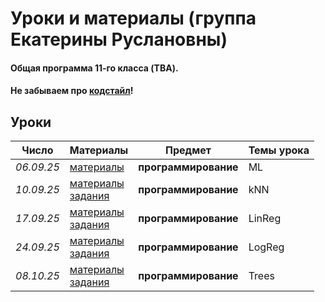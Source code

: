 # Уроки и материалы (группа Екатерины Руслановны)

#### Общая программа 11-го класса (TBA).
#### Не забываем про [кодстайл](https://github.com/KatiaKozlova/files/blob/main/57-10/codestyle.md)!
## Уроки



| **Число**  | **Материалы** | **Предмет** | **Темы урока** |
|------------|---------------|-------------|----------------|
| _06.09.25_ | [материалы](https://github.com/KatiaKozlova/files/blob/main/57-11/ml/06.09.2025.pdf) | **программирование** | ML |
| _10.09.25_ | [материалы](https://github.com/KatiaKozlova/files/blob/main/57-11/ml/06.09.2025.pdf)<br>[задания](https://github.com/KatiaKozlova/files/blob/main/57-11/ml/KNN.ipynb) | **программирование** | kNN |
| _17.09.25_ | [материалы](https://github.com/KatiaKozlova/files/blob/main/57-11/ml/17.09.2025.pdf)<br>[задания](https://github.com/KatiaKozlova/files/blob/main/57-11/ml/LinReg.ipynb) | **программирование** | LinReg |
| _24.09.25_ | [материалы](https://github.com/KatiaKozlova/files/blob/main/57-11/ml/24.09.2025.pdf)<br>[задания](https://github.com/KatiaKozlova/files/blob/main/57-11/ml/LogReg.ipynb) | **программирование** | LogReg |
| _08.10.25_ | [материалы](https://github.com/KatiaKozlova/files/blob/main/57-11/ml/08.10.2025.pdf)<br>[задания](https://github.com/KatiaKozlova/files/blob/main/57-11/ml/Trees.ipynb) | **программирование** | Trees |
